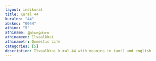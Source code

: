 ```yaml
---
layout: indikural
title: Kural 44
kuralno: "44"
abskno: "0044"
athino: "5"
athiname: இல்வாழ்க்கை
athinameen: Ilvaalkkai
athinametr: Domestic Life
categories: [5]
description: Ilvaalkkai kural 44 with meaning in tamil and english 
---
```


